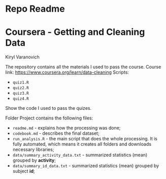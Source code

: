 Repo Readme
================

Coursera - Getting and Cleaning Data
====================================

Kiryl Varanovich

The repository contains all the materials I used to pass the course. Course link: <https://www.coursera.org/learn/data-cleaning>
Scripts:

-   `quiz1.R`
-   `quiz2.R`
-   `quiz3.R`
-   `quiz4.R`

Show the code I used to pass the quizes.

Folder Project contains the following files:

-   `readme.md` - explains how the processing was done;
-   `codebook.md` - describes the final dataset;
-   `run_analysis.R` - the main script that does the whole processing. It is fully automated, which means it creates all folders and downloads necessary libraries;
-   `data/summary_activity_data.txt` - summarized statistics (mean) grouped by **activity**;
-   `data/summary_id_data.txt` - summarized statistics (mean) grouped by subject **id**;

